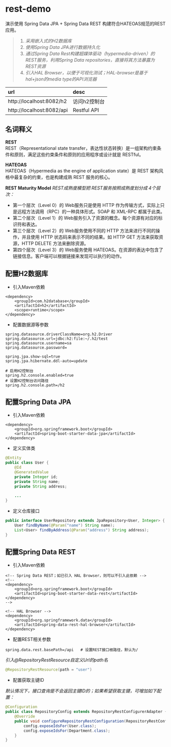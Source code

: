 # rest-demo  
演示使用 Spring Data JPA + Spring Data REST 构建符合HATEOAS规范的REST应用。  
  
> 1. _采用嵌入式的H2数据库_  
> 2. _使用Spring Data JPA进行数据持久化_  
> 3. _通过Spring Data Rest构建超媒体驱动（hypermedia-driven）的REST服务，利用Spring Data repositories，直接将其方法暴露为REST资源_  
> 4. _引入HAL Browser，以便于可视化测试；HAL-browser是基于hal+json的media type的API浏览器_  

| url | desc |  
| :--- | :--- |   
| http://localhost:8082/h2 | 访问h2控制台 |  
| http://localhost:8082/api | Restful API |  

## 名词释义

__REST__  
REST（Representational state transfer，表达性状态转换）是一组架构约束条件和原则，满足这些约束条件和原则的应用程序或设计就是 RESTful。  


__HATEOAS__  
HATEOAS（Hypermedia as the engine of application state）是 REST 架构风格中最复杂的约束，也是构建成熟 REST 服务的核心。  


__REST Maturity Model__
_REST成熟度模型把 REST服务按照成熟度划分成 4个层次：_
* 第一个层次（Level 0）的 Web服务只是使用 HTTP 作为传输方式，实际上只是远程方法调用（RPC）的一种具体形式。SOAP 和 XML-RPC 都属于此类。
* 第二个层次（Level 1）的 Web服务引入了资源的概念。每个资源有对应的标识符和表达。
* 第三个层次（Level 2）的 Web服务使用不同的 HTTP 方法来进行不同的操作，并且使用 HTTP 状态码来表示不同的结果。如 HTTP GET 方法来获取资源，HTTP DELETE 方法来删除资源。
* 第四个层次（Level 3）的 Web服务使用 HATEOAS。在资源的表达中包含了链接信息。客户端可以根据链接来发现可以执行的动作。  


## 配置H2数据库

* 引入Maven依赖  

``` maven
<dependency>
	<groupId>com.h2database</groupId>
	<artifactId>h2</artifactId>
	<scope>runtime</scope>
</dependency>
```

* 配置数据源等参数  

``` properties
spring.datasource.driverClassName=org.h2.Driver
spring.datasource.url=jdbc:h2:file:~/.h2/test
spring.datasource.username=sa
spring.datasource.password=

spring.jpa.show-sql=true
spring.jpa.hibernate.ddl-auto=update

# 启用H2控制台
spring.h2.console.enabled=true
# 设置H2控制台访问路径
spring.h2.console.path=/h2
```

## 配置Spring Data JPA  

* 引入Maven依赖    

``` maven
<dependency>
	<groupId>org.springframework.boot</groupId>
	<artifactId>spring-boot-starter-data-jpa</artifactId>
</dependency>
```

* 定义实体类

``` java
@Entity
public class User {	
	@Id
	@GeneratedValue
	private Integer id;	
	private String name;
	private String address;
	
	...
}
```

* 定义仓库接口  

``` java
public interface UserRepository extends JpaRepository<User, Integer> {	
	User findByName(@Param("name") String name);	
	List<User> findByAddress(@Param("address") String address);	
}
```

## 配置Spring Data REST  

* 引入Maven依赖    

``` maven
<!-- Spring Data REST；如已引入 HAL Browser，则可以不引入此依赖 -->
<!-- 
<dependency>
	<groupId>org.springframework.boot</groupId>
	<artifactId>spring-boot-starter-data-rest</artifactId>
</dependency>
-->

<!-- HAL Browser -->
<dependency>
	<groupId>org.springframework.data</groupId>
	<artifactId>spring-data-rest-hal-browser</artifactId>
</dependency>
```

* 配置REST相关参数  

```
spring.data.rest.basePath=/api   # 设置REST接口根路径，默认为/
```

_引入@RepositoryRestResource自定义Url的path名_

``` java
@RepositoryRestResource(path = "user")
```

* 配置获取主键ID

_默认情况下，接口查询是不会返回主键ID的；如果希望获取主键，可增加如下配置：_  

``` java
@Configuration
public class RepositoryConfig extends RepositoryRestConfigurerAdapter {
	@Override
	public void configureRepositoryRestConfiguration(RepositoryRestConfiguration config) {
		config.exposeIdsFor(User.class);
		config.exposeIdsFor(Department.class);
	}
}
```